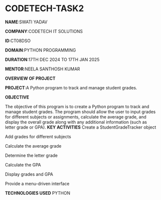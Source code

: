 # CODETECH-TASK2
**NAME**:SWATI YADAV

**COMPANY**:CODETECH IT SOLUTIONS

**ID**:CT08DSO

**DOMAIN**:PYTHON PROGRAMMING

**DURATION**:17TH DEC 2024 TO 17TH JAN 2025

**MENTOR**:NEELA SANTHOSH KUMAR

 ****OVERVIEW OF PROJECT****

 **PROJECT**:A Python program to track and manage student grades.

 ********OBJECTIVE********

 The objective of this program is to create a Python program to track and manage student grades. The
program should allow the user to input grades for different subjects or
assignments, calculate the average grade, and display the overall
grade along with any additional information (such as letter grade or
GPA).
**KEY ACTIVITIES**
 Create a StudentGradeTracker object

 Add grades for different subjects

 Calculate the average grade

 Determine the letter grade

 Calculate the GPA
 
 Display grades and GPA

 Provide a menu-driven interface

**TECHNOLOGIES USED**
  PYTHON 
